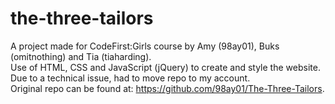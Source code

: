# the-three-tailors
A project made for CodeFirst:Girls course by Amy (98ay01), Buks (omitnothing) and Tia (tiaharding). <br>
Use of HTML, CSS and JavaScript (jQuery) to create and style the website.<br>
Due to a technical issue, had to move repo to my account.<br> Original repo can be found at: https://github.com/98ay01/The-Three-Tailors.
